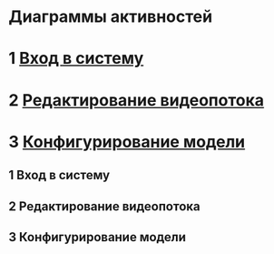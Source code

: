 # Диаграммы активностей

# 1 [Вход в систему](#1-вход-в-систему-1)  
# 2 [Редактирование видеопотока](#2-редактирование-видеопотока-1)  
# 3 [Конфигурирование модели](#3-конфигурирование-модели-1)  

## 1 Вход в систему  
## 2 Редактирование видеопотока  
## 3 Конфигурирование модели  